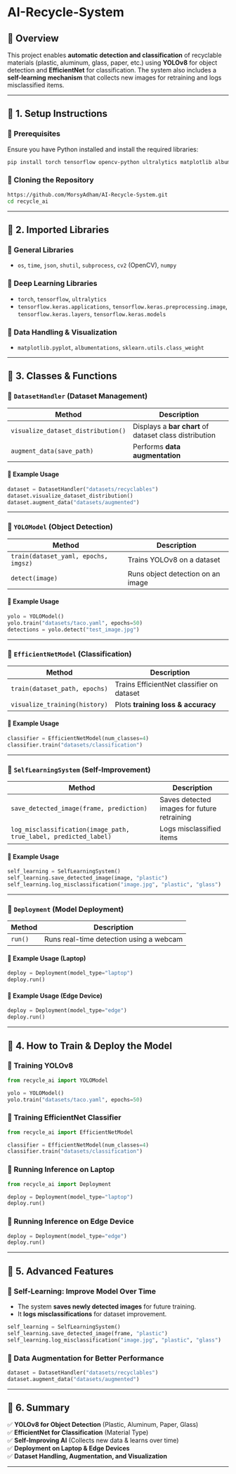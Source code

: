 # AI-Recycle-System

## **📌 Overview**
This project enables **automatic detection and classification** of recyclable materials (plastic, aluminum, glass, paper, etc.) using **YOLOv8** for object detection and **EfficientNet** for classification. The system also includes a **self-learning mechanism** that collects new images for retraining and logs misclassified items.

---

## **📌 1. Setup Instructions**

### **🔹 Prerequisites**
Ensure you have Python installed and install the required libraries:
```bash
pip install torch tensorflow opencv-python ultralytics matplotlib albumentations scikit-learn
```

### **🔹 Cloning the Repository**
```bash
https://github.com/MorsyAdham/AI-Recycle-System.git
cd recycle_ai
```

---

## **📌 2. Imported Libraries**

### **🔹 General Libraries**
- `os`, `time`, `json`, `shutil`, `subprocess`, `cv2` (OpenCV), `numpy`

### **🔹 Deep Learning Libraries**
- `torch`, `tensorflow`, `ultralytics`
- `tensorflow.keras.applications`, `tensorflow.keras.preprocessing.image`, `tensorflow.keras.layers`, `tensorflow.keras.models`

### **🔹 Data Handling & Visualization**
- `matplotlib.pyplot`, `albumentations`, `sklearn.utils.class_weight`

---

## **📌 3. Classes & Functions**

### **🔹 `DatasetHandler` (Dataset Management)**
| Method | Description |
|--------|-------------|
| `visualize_dataset_distribution()` | Displays a **bar chart** of dataset class distribution |
| `augment_data(save_path)` | Performs **data augmentation** |

#### **📌 Example Usage**
```python
dataset = DatasetHandler("datasets/recyclables")
dataset.visualize_dataset_distribution()
dataset.augment_data("datasets/augmented")
```

---

### **🔹 `YOLOModel` (Object Detection)**
| Method | Description |
|--------|-------------|
| `train(dataset_yaml, epochs, imgsz)` | Trains YOLOv8 on a dataset |
| `detect(image)` | Runs object detection on an image |

#### **📌 Example Usage**
```python
yolo = YOLOModel()
yolo.train("datasets/taco.yaml", epochs=50)
detections = yolo.detect("test_image.jpg")
```

---

### **🔹 `EfficientNetModel` (Classification)**
| Method | Description |
|--------|-------------|
| `train(dataset_path, epochs)` | Trains EfficientNet classifier on dataset |
| `visualize_training(history)` | Plots **training loss & accuracy** |

#### **📌 Example Usage**
```python
classifier = EfficientNetModel(num_classes=4)
classifier.train("datasets/classification")
```

---

### **🔹 `SelfLearningSystem` (Self-Improvement)**
| Method | Description |
|--------|-------------|
| `save_detected_image(frame, prediction)` | Saves detected images for future retraining |
| `log_misclassification(image_path, true_label, predicted_label)` | Logs misclassified items |

#### **📌 Example Usage**
```python
self_learning = SelfLearningSystem()
self_learning.save_detected_image(image, "plastic")
self_learning.log_misclassification("image.jpg", "plastic", "glass")
```

---

### **🔹 `Deployment` (Model Deployment)**
| Method | Description |
|--------|-------------|
| `run()` | Runs real-time detection using a webcam |

#### **📌 Example Usage (Laptop)**
```python
deploy = Deployment(model_type="laptop")
deploy.run()
```

#### **📌 Example Usage (Edge Device)**
```python
deploy = Deployment(model_type="edge")
deploy.run()
```

---

## **📌 4. How to Train & Deploy the Model**

### **🔹 Training YOLOv8**
```python
from recycle_ai import YOLOModel

yolo = YOLOModel()
yolo.train("datasets/taco.yaml", epochs=50)
```

### **🔹 Training EfficientNet Classifier**
```python
from recycle_ai import EfficientNetModel

classifier = EfficientNetModel(num_classes=4)
classifier.train("datasets/classification")
```

### **🔹 Running Inference on Laptop**
```python
from recycle_ai import Deployment

deploy = Deployment(model_type="laptop")
deploy.run()
```

### **🔹 Running Inference on Edge Device**
```python
deploy = Deployment(model_type="edge")
deploy.run()
```

---

## **📌 5. Advanced Features**

### **🔹 Self-Learning: Improve Model Over Time**
- The system **saves newly detected images** for future training.
- It **logs misclassifications** for dataset improvement.

```python
self_learning = SelfLearningSystem()
self_learning.save_detected_image(frame, "plastic")
self_learning.log_misclassification("image.jpg", "plastic", "glass")
```

### **🔹 Data Augmentation for Better Performance**
```python
dataset = DatasetHandler("datasets/recyclables")
dataset.augment_data("datasets/augmented")
```

---

## **📌 6. Summary**
✅ **YOLOv8 for Object Detection** (Plastic, Aluminum, Paper, Glass)  
✅ **EfficientNet for Classification** (Material Type)  
✅ **Self-Improving AI** (Collects new data & learns over time)  
✅ **Deployment on Laptop & Edge Devices**  
✅ **Dataset Handling, Augmentation, and Visualization**  

---


